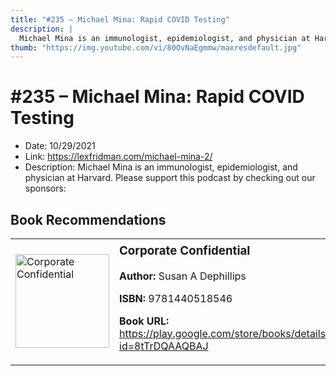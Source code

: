 ```yaml
---
title: "#235 – Michael Mina: Rapid COVID Testing"
description: |
  Michael Mina is an immunologist, epidemiologist, and physician at Harvard. Please support this podcast by checking out our sponsors:"
thumb: "https://img.youtube.com/vi/80OvNaEgmmw/maxresdefault.jpg"
---
```


# #235 – Michael Mina: Rapid COVID Testing

  - Date: 10/29/2021
  - Link: https://lexfridman.com/michael-mina-2/
  - Description: Michael Mina is an immunologist, epidemiologist, and physician at Harvard. Please support this podcast by checking out our sponsors:

## Book Recommendations

<table style="border: none;"><tr style="border: none;"><td style="border: none;"><img src="https://books.google.com/books/content?id=8tTrDQAAQBAJ&printsec=frontcover&img=1&zoom=1&edge=curl&source=gbs_api" alt="Corporate Confidential" width="150" style="vertical-align: top;"></td><td style="border: none; vertical-align: top;"><h3 style='margin-top: 5'>Corporate Confidential</h3><p><strong>Author:</strong> Susan A Dephillips</p><p><strong>ISBN:</strong> 9781440518546</p><p><strong>Book URL:</strong> <a href="https://play.google.com/store/books/details?id=8tTrDQAAQBAJ">https://play.google.com/store/books/details?id=8tTrDQAAQBAJ</a></p></td></tr></table>
